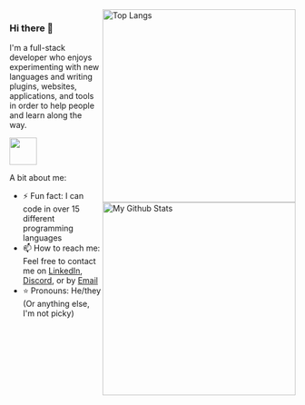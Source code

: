 
<img align="right" src="https://github-readme-stats-programmer2514.vercel.app/api/top-langs/?username=programmer2514&langs_count=6&theme=transparent&layout=compact" alt="Top Langs" width="340"/>

### Hi there 👋
I'm a full-stack developer who enjoys experimenting with new languages and writing plugins, websites, applications, and tools in order to help people and learn along the way.

[<img width="48" src="https://user-images.githubusercontent.com/43104632/206700432-5f75c05d-7306-493b-9b1e-83fcefc3eb27.png" />](https://www.credly.com/badges/b8705b41-adac-412b-8680-83e3ffaaf995/public_url)

<img align="right" src="https://github-readme-stats-programmer2514.vercel.app/api?username=programmer2514&theme=transparent&hide_rank=true&custom_title=GitHub+Stats&hide=contribs&show_icons=true" alt="My Github Stats" width="340"/>

A bit about me:
- ⚡ Fun fact: I can code in over 15 different programming languages
- 📫 How to reach me: Feel free to contact me on [LinkedIn](https://www.linkedin.com/in/benjaminjpryor), [Discord](https://discord.com/users/563652755814875146/), or by [Email](https://mailhide.io/e/kHCbTHeA)
- ⭐ Pronouns: He/they (Or anything else, I'm not picky)
